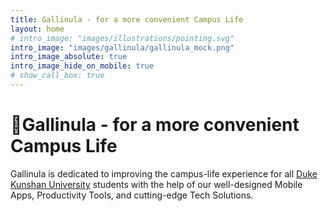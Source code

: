 ```yaml
---
title: Gallinula - for a more convenient Campus Life
layout: home 
# intro_image: "images/illustrations/pointing.svg"
intro_image: "images/gallinula/gallinula_mock.png"
intro_image_absolute: true
intro_image_hide_on_mobile: true
# show_call_box: true
---
```


# 🦆Gallinula - for a more convenient Campus Life 

Gallinula is dedicated to improving the campus-life experience for all [Duke Kunshan University](https://dukekunshan.edu.cn/) students with the help of our well-designed Mobile Apps, Productivity Tools, and cutting-edge Tech Solutions.

